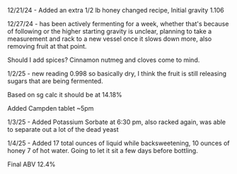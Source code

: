 12/21/24 - Added an extra 1/2 lb honey changed recipe, Initial gravity 1.106

12/27/24 - has been actively fermenting for a week, whether that's because of following or the higher starting gravity is unclear, planning to take a measurement and rack to a new vessel once it slows down more, also removing fruit at that point.

Should I add spices? Cinnamon nutmeg and cloves come to mind.

1/2/25 - new reading 0.998 so basically dry, I think the fruit is still releasing sugars that are being fermented. 

Based on sg calc it should be at 14.18%

Added Campden tablet ~5pm

1/3/25 - Added Potassium Sorbate at 6:30 pm, also racked again, was able to separate out a lot of the dead yeast

1/4/25 - Added 17 total ounces of liquid while backsweetening, 10 ounces of honey 7 of hot water. Going to let it sit a few days before bottling.

Final ABV 12.4%


